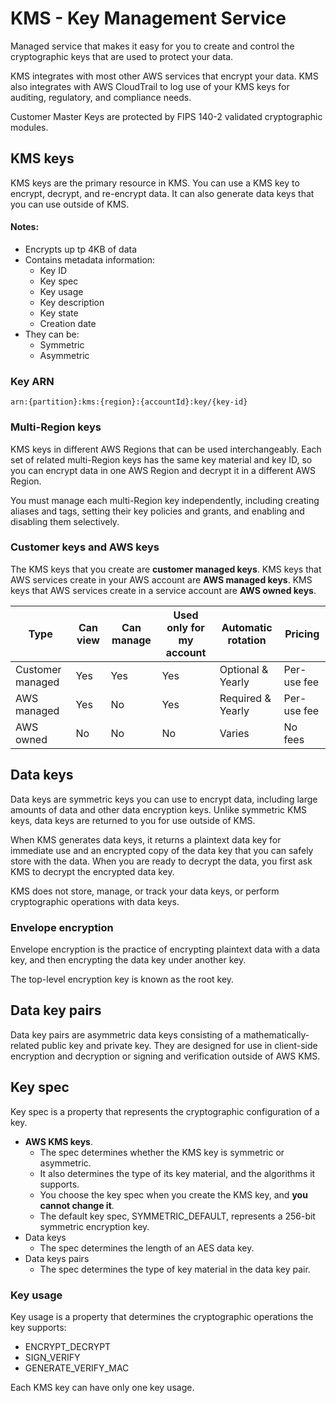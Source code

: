 # KMS - Key Management Service

Managed service that makes it easy for you to create and control the cryptographic keys that are used to protect your data.

KMS integrates with most other AWS services that encrypt your data. KMS also integrates with AWS CloudTrail to log use of your KMS keys for auditing, regulatory, and compliance needs.

Customer Master Keys are protected by FIPS 140-2 validated cryptographic modules.

## KMS keys

KMS keys are the primary resource in KMS. You can use a KMS key to encrypt, decrypt, and re-encrypt data. It can also generate data keys that you can use outside of KMS.

#### Notes: 
- Encrypts up tp 4KB of data
- Contains metadata information:
    - Key ID
    - Key spec
    - Key usage
    - Key description
    - Key state
    - Creation date
- They can be:
    - Symmetric
    - Asymmetric


### Key ARN

```
arn:{partition}:kms:{region}:{accountId}:key/{key-id}
```

### Multi-Region keys

KMS keys in different AWS Regions that can be used interchangeably. Each set of related multi-Region keys has the same key material and key ID, so you can encrypt data in one AWS Region and decrypt it in a different AWS Region.

You must manage each multi-Region key independently, including creating aliases and tags, setting their key policies and grants, and enabling and disabling them selectively.

### Customer keys and AWS keys

The KMS keys that you create are **customer managed keys**. KMS keys that AWS services create in your AWS account are **AWS managed keys**. KMS keys that AWS services create in a service account are **AWS owned keys**.

| Type | Can view | Can manage | Used only for my account | Automatic rotation | Pricing |
| --- | --- | --- | --- | --- | --- |
| Customer managed | Yes | Yes | Yes | Optional & Yearly | Per-use fee |
| AWS managed      | Yes | No  | Yes | Required & Yearly | Per-use fee |
| AWS owned        | No  | No  | No  | Varies            | No fees     |

## Data keys

Data keys are symmetric keys you can use to encrypt data, including large amounts of data and other data encryption keys. Unlike symmetric KMS keys, data keys are returned to you for use outside of KMS.

When KMS generates data keys, it returns a plaintext data key for immediate use and an encrypted copy of the data key that you can safely store with the data. When you are ready to decrypt the data, you first ask KMS to decrypt the encrypted data key.

KMS does not store, manage, or track your data keys, or perform cryptographic operations with data keys.

### Envelope encryption

Envelope encryption is the practice of encrypting plaintext data with a data key, and then encrypting the data key under another key.

The top-level encryption key is known as the root key.

## Data key pairs

Data key pairs are asymmetric data keys consisting of a mathematically-related public key and private key. They are designed for use in client-side encryption and decryption or signing and verification outside of AWS KMS.

## Key spec

Key spec is a property that represents the cryptographic configuration of a key.

- **AWS KMS keys**.
    - The spec determines whether the KMS key is symmetric or asymmetric.
    - It also determines the type of its key material, and the algorithms it supports.
    - You choose the key spec when you create the KMS key, and **you cannot change it**.
    - The default key spec, SYMMETRIC_DEFAULT, represents a 256-bit symmetric encryption key.
- Data keys
    - The spec determines the length of an AES data key.
- Data keys pairs
    - The spec determines the type of key material in the data key pair.

### Key usage

Key usage is a property that determines the cryptographic operations the key supports:
- ENCRYPT_DECRYPT
- SIGN_VERIFY
- GENERATE_VERIFY_MAC

Each KMS key can have only one key usage.
